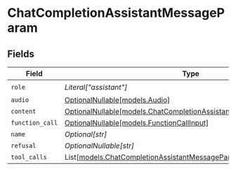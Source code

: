 # ChatCompletionAssistantMessageParam


## Fields

| Field                                                                                                                            | Type                                                                                                                             | Required                                                                                                                         | Description                                                                                                                      |
| -------------------------------------------------------------------------------------------------------------------------------- | -------------------------------------------------------------------------------------------------------------------------------- | -------------------------------------------------------------------------------------------------------------------------------- | -------------------------------------------------------------------------------------------------------------------------------- |
| `role`                                                                                                                           | *Literal["assistant"]*                                                                                                           | :heavy_check_mark:                                                                                                               | N/A                                                                                                                              |
| `audio`                                                                                                                          | [OptionalNullable[models.Audio]](../models/audio.md)                                                                             | :heavy_minus_sign:                                                                                                               | N/A                                                                                                                              |
| `content`                                                                                                                        | [OptionalNullable[models.ChatCompletionAssistantMessageParamContent2]](../models/chatcompletionassistantmessageparamcontent2.md) | :heavy_minus_sign:                                                                                                               | N/A                                                                                                                              |
| `function_call`                                                                                                                  | [OptionalNullable[models.FunctionCallInput]](../models/functioncallinput.md)                                                     | :heavy_minus_sign:                                                                                                               | N/A                                                                                                                              |
| `name`                                                                                                                           | *Optional[str]*                                                                                                                  | :heavy_minus_sign:                                                                                                               | N/A                                                                                                                              |
| `refusal`                                                                                                                        | *OptionalNullable[str]*                                                                                                          | :heavy_minus_sign:                                                                                                               | N/A                                                                                                                              |
| `tool_calls`                                                                                                                     | List[[models.ChatCompletionAssistantMessageParamToolCall](../models/chatcompletionassistantmessageparamtoolcall.md)]             | :heavy_minus_sign:                                                                                                               | N/A                                                                                                                              |